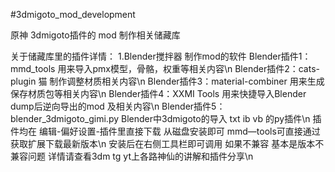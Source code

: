 #3dmigoto_mod_development

原神 3dmigoto插件的 mod 制作相关储藏库

关于储藏库里的插件详情：
1.Blender搅拌器 制作mod的软件
Blender插件1：mmd_tools   用来导入pmx模型，骨骼，权重等相关内容\n
Blender插件2：cats-plugin 猫  制作调整材质相关内容\n
Blender插件3：material-combiner   用来生成 保存材质包等相关内容\n
Blender插件4：XXMI Tools 用来快捷导入Blender dump后逆向导出的mod 及相关内容\n
Blender插件5：blender_3dmigoto_gimi.py Blender中3dmigoto的导入 txt ib vb 的py插件\n
插件均在 编辑-偏好设置-插件里直接下载 从磁盘安装即可  mmd—tools可直接通过获取扩展下载最新版本\n
安装后在右侧工具栏即可调用 如果不兼容 基本是版本不兼容问题 详情请查看3dm tg yt上各路神仙的讲解和插件分享\n
